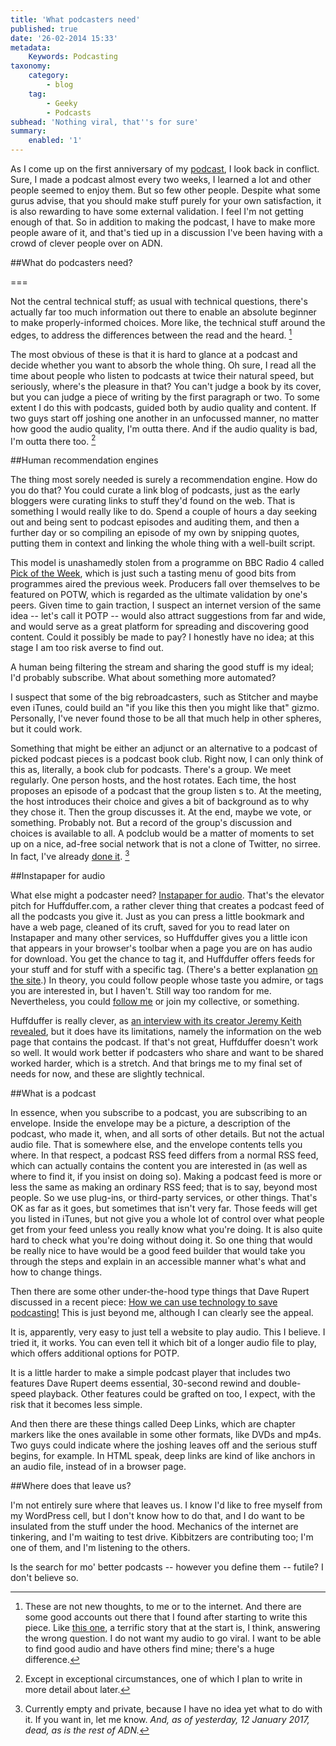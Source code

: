 ```yaml
---
title: 'What podcasters need'
published: true
date: '26-02-2014 15:33'
metadata:
    Keywords: Podcasting
taxonomy:
    category:
        - blog
    tag:
        - Geeky
        - Podcasts
subhead: 'Nothing viral, that''s for sure'
summary:
    enabled: '1'
---
```


As I come up on the first anniversary of my [podcast](http://eatthispodcast.com), I look back in conflict. Sure, I made a podcast almost every two weeks, I learned a lot and other people seemed to enjoy them. But so few other people.  Despite what some gurus advise, that you should make stuff purely for your own satisfaction, it is also rewarding to have some external validation. I feel I'm not getting enough of that. So in addition to making the podcast, I have to make more people aware of it, and that's tied up in a discussion I've been having with a crowd of clever people over on ADN. 

##What do podcasters need?

===

Not the central technical stuff; as usual with technical questions, there's actually far too much information out there to enable an absolute beginner to make properly-informed choices. More like, the technical stuff around the edges, to address the differences between the read and the heard. [^1]

[^1]: These are not new thoughts, to me or to the internet. And there are some good accounts out there that I found after starting to write this piece. Like [this one](http://digg.com/originals/why-audio-never-goes-viral), a terrific story that at the start is, I think, answering the wrong question. I do not want my audio to go viral. I want to be able to find good audio and have others find mine; there's a huge difference.

The most obvious of these is that it is hard to glance at a podcast and decide whether you want to absorb the whole thing. Oh sure, I read all the time about people who listen to podcasts at twice their natural speed, but seriously, where's the pleasure in that? You can't judge a book by its cover, but you can judge a piece of writing by the first paragraph or two. To some extent I do this with podcasts, guided both by audio quality and content. If two guys start off joshing one another in an unfocussed manner, no matter how good the audio quality, I'm outta there. And if the audio quality is bad, I'm outta there too. [^2]

[^2]: Except in exceptional circumstances, one of which I plan to write in more detail about later.

##Human recommendation engines

The thing most sorely needed is surely a recommendation engine. How do you do that? You could curate a link blog of podcasts, just as the early bloggers were curating links to stuff they'd found on the web. That is something I would really like to do. Spend a couple of hours a day seeking out and being sent to podcast episodes and auditing them, and then a further day or so compiling an episode of my own by snipping quotes, putting them in context and linking the whole thing with a well-built script.

This model is unashamedly stolen from a programme on BBC Radio 4 called [Pick of the Week](http://www.bbc.co.uk/programmes/b006qpdd), which is just such a tasting menu of good bits from programmes aired the previous week. Producers fall over themselves to be featured on POTW, which is regarded as the ultimate validation by one's peers. Given time to gain traction, I suspect an internet version of the same idea -- let's call it POTP -- would also attract suggestions from far and wide, and would serve as a great platform for spreading and discovering good content. Could it possibly be made to pay? I honestly have no idea; at this stage I am too risk averse to find out.

A human being filtering the stream and sharing the good stuff is my ideal; I'd probably subscribe. What about something more automated? 

I suspect that some of the big rebroadcasters, such as Stitcher and maybe even iTunes, could build an "if you like this then you might like that" gizmo. Personally, I've never found those to be all that much help in other spheres, but it could work.

Something that might be either an adjunct or an alternative to a podcast of picked podcast pieces is a podcast book club. Right now, I can only think of this as, literally, a book club for podcasts. There's a group. We meet regularly. One person hosts, and the host rotates. Each time, the host proposes an episode of a podcast that the group listen s to. At the meeting, the host introduces their choice and gives a bit of background as to why they chose it. Then the group discusses it. At the end, maybe we vote, or something. Probably not. But a record of the group's discussion and choices is available to all. A podclub would be a matter of moments to set up on a nice, ad-free social network that is not a clone of Twitter, no sirree. In fact, I've already [done it](http://patter-app.net/room.html?channel=45766). [^3]

[^3]: Currently empty and private, because I have no idea yet what to do with it. If you want in, let me know. _And, as of yesterday, 12 January 2017, dead, as is the rest of ADN._

##Instapaper for audio

What else might a podcaster need? [Instapaper for audio](http://huffduffer.com). That's the elevator pitch for Huffduffer.com, a rather clever thing that creates a podcast feed of all the podcasts you give it. Just as you can press a little bookmark and have a web page, cleaned of its cruft, saved for you to read later on Instapaper and many other services, so Huffduffer gives you a little icon that appears in your browser's toolbar when a page you are on has audio for download. You get the chance to tag it, and Huffduffer offers feeds for your stuff and for stuff with a specific tag. (There's a better explanation [on the site](http://huffduffer.com/about).) In theory, you could follow people whose taste you admire, or tags you are interested in, but I haven't. Still way too random for me. Nevertheless, you could [follow me](http://huffduffer.com/JeremyCherfas) or join my collective, or something.

Huffduffer is really clever, as [an interview with its creator Jeremy Keith revealed](http://www.ssktn.com/smym/jeremy-keith/), but it does have its limitations, namely the information on the web page that contains the podcast. If that's not great, Huffduffer doesn't work so well. It would work better if podcasters who share and want to be shared worked harder, which is a stretch. And that brings me to my final set of needs for now, and these are slightly technical.

##What is a podcast

In essence, when you subscribe to a podcast, you are subscribing to an envelope. Inside the envelope may be a picture, a description of the podcast, who made it, when, and all sorts of other details. But not the actual audio file. That is somewhere else, and the envelope contents tells you where. In that respect, a podcast RSS feed differs from a normal RSS feed, which can actually contains the content you are interested in (as well as where to find it, if you insist on doing so). Making a podcast feed is more or less the same as making an ordinary RSS feed; that is to say, beyond most people. So we use plug-ins, or third-party services, or other things. That's OK as far as it goes, but sometimes that isn't very far. Those feeds will get you listed in iTunes, but not give you a whole lot of control over what people get from your feed unless you really know what you're doing. It is also quite hard to check what you're doing without doing it. So one thing that would be really nice to have would be a good feed builder that would take you through the steps and explain in an accessible manner what's what and how to change things.

Then there are some other under-the-hood type things that Dave Rupert discussed in a recent piece: [How we can use technology to save podcasting!](http://daverupert.com/2014/02/sharing-podcasts/) This is just beyond me, although I can clearly see the appeal. 

It is, apparently, very easy to just tell a website to play audio. This I believe. I tried it, it works. You can even tell it which bit of a longer audio file to play, which offers additional options for POTP.

It is a little harder to make a simple podcast player that includes two features Dave Rupert deems essential, 30-second rewind and double-speed playback. Other features could be grafted on too, I expect, with the risk that it becomes less simple.

And then there are these things called Deep Links, which are chapter markers like the ones available in some other formats, like DVDs and mp4s. Two guys could indicate where the joshing leaves off and the serious stuff begins, for example. In HTML speak, deep links are kind of like anchors in an audio file, instead of in a browser page.

##Where does that leave us?
	
I'm not entirely sure where that leaves us. I know I'd like to free myself from my WordPress cell, but I don't know how to do that, and I do want to be insulated from the stuff under the hood. Mechanics of the internet are tinkering, and I'm waiting to test drive. Kibbitzers are contributing too; I'm one of them, and I'm listening to the others. 

Is the search for mo' better podcasts -- however you define them -- futile? I don't believe so.